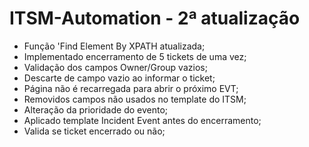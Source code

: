 # ITSM-Automation - 2ª atualização

- Função 'Find Element By XPATH atualizada;
- Implementado encerramento de 5 tickets de uma vez;
- Validação dos campos Owner/Group vazios;
- Descarte de campo vazio ao informar o ticket;
- Página não é recarregada para abrir o próximo EVT;
- Removidos campos não usados no template do ITSM;
- Alteração da prioridade do evento;
- Aplicado template Incident Event antes do encerramento;
- Valida se ticket encerrado ou não;